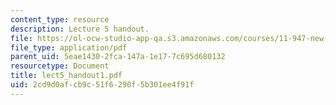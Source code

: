 ```yaml
---
content_type: resource
description: Lecture 5 handout.
file: https://ol-ocw-studio-app-qa.s3.amazonaws.com/courses/11-947-new-century-cities-real-estate-digital-technology-and-design-fall-2004/2cd9d0afcb9c51f6290f5b301ee4f91f_lect5_handout1.pdf
file_type: application/pdf
parent_uid: 5eae1430-2fca-147a-1e17-7c695d680132
resourcetype: Document
title: lect5_handout1.pdf
uid: 2cd9d0af-cb9c-51f6-290f-5b301ee4f91f
---
```

